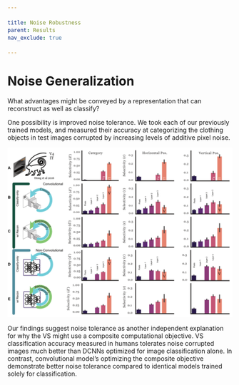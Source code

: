 ```yaml
---

title: Noise Robustness
parent: Results
nav_exclude: true

---
```


# Noise Generalization

What advantages might be conveyed by a representation that can reconstruct as well as classify?

One possibility is improved noise tolerance.
We took each of our previously trained models, and measured their accuracy at categorizing the clothing objects in test images corrupted by increasing levels of additive pixel noise.

![Figure 2](https://raw.githubusercontent.com/elijahc/vae/master/figures/pub/figure_2_2x.png)

Our findings suggest noise tolerance as another independent explanation for why the VS might use a composite computational objective.
VS classification accuracy measured in humans tolerates noise corrupted images much better than DCNNs optimized for image classification alone.
In contrast, convolutional model’s optimizing the composite objective demonstrate better noise tolerance compared to identical models trained solely for classification.
